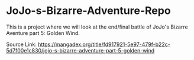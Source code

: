 # JoJo-s-Bizarre-Adventure-Repo
This is a project where we will look at the end/final battle of JoJo's Bizarre Aventure part 5: Golden Wind. 




Source Link: https://mangadex.org/title/fd917921-5e97-479f-b22c-5d7f00e1c830/jojo-s-bizarre-adventure-part-5-golden-wind